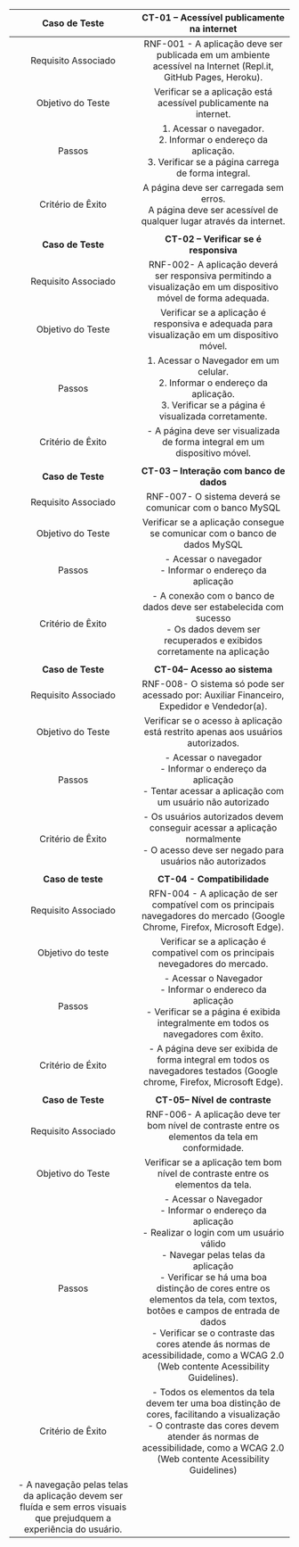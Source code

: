 | **Caso de Teste** 	| **CT-01 – Acessível publicamente na internet** 	|
|:---:	|:---:	|
|	Requisito Associado 	| RNF-001 - A aplicação deve ser publicada em um ambiente acessível na Internet (Repl.it, GitHub Pages, Heroku). |
| Objetivo do Teste 	| Verificar se a aplicação está acessível publicamente na internet. |
| Passos 	|  1. Acessar o navegador.<br> 2. Informar o endereço da aplicação. <br> 3. Verificar se a página carrega de forma integral. |
|Critério de Êxito |  A página deve ser carregada sem erros.<br> A página deve ser acessível de qualquer lugar através da internet. |
|  	|  	|
| **Caso de Teste** 	| **CT-02 – Verificar se é responsiva** 	|
|	Requisito Associado 	| RNF-002- A aplicação deverá ser responsiva permitindo a visualização em um dispositivo móvel de forma adequada. |
| Objetivo do Teste 	| Verificar se a aplicação é responsiva e adequada para visualização em um dispositivo móvel. |
| Passos 	|  1. Acessar o Navegador em um celular. <br> 2. Informar o endereço da aplicação. <br> 3. Verificar se a página é visualizada corretamente. |
| Critério de Êxito | - A página deve ser visualizada de forma integral em um dispositivo móvel. |
|  	|  	|
| **Caso de Teste**   | **CT-03 – Interação com banco de dados**|
|  Requisito Associado   | RNF-007- O sistema deverá se comunicar com o banco MySQL |
| Objetivo do Teste   | Verificar se a aplicação consegue se comunicar com o banco de dados MySQL |
| Passos   | - Acessar o navegador <br> - Informar o endereço da aplicação |
|Critério de Êxito | - A conexão com o banco de dados deve ser estabelecida com sucesso <br> - Os dados devem ser recuperados e exibidos corretamente na aplicação <br>
|  	|  	|
| **Caso de Teste**   | **CT-04– Acesso ao sistema**   |
|  Requisito Associado   | RNF-008- O sistema só pode ser acessado por: Auxiliar Financeiro, Expedidor e Vendedor(a). |
| Objetivo do Teste   | Verificar se o acesso à aplicação está restrito apenas aos usuários autorizados. |
| Passos   | - Acessar o navegador <br> - Informar o endereço da aplicação<br> - Tentar acessar a aplicação com um usuário não autorizado <br> |
|Critério de Êxito | - Os usuários autorizados devem conseguir acessar a aplicação normalmente <br> - O acesso deve ser negado para usuários não autorizados |
|  	|  	|
| **Caso de teste**  |**CT-04 - Compatibilidade**|
| Requisito Associado  | RFN-004 - A aplicação de ser compatível com os principais navegadores do mercado (Google Chrome, Firefox, Microsoft Edge). |
| Objetivo do teste  | Verificar se a aplicação é compativel com os principais nevegadores do mercado. |
| Passos  | - Acessar o Navegador <br> - Informar o endereco da aplicação <br> - Verificar se a página é exibida integralmente em todos os navegadores com êxito. |
| Critério de Éxito  | - A página deve ser exibida de forma integral em todos os navegadores testados (Google chrome, Firefox, Microsoft Edge). |
|  	|  	|
| **Caso de Teste**   | **CT-05– Nível de contraste**   |
|  Requisito Associado   | RNF-006- A aplicação deve ter bom nível de contraste entre os elementos da tela em conformidade. |
| Objetivo do Teste   | Verificar se a aplicação tem bom nível de contraste entre os elementos da tela. |
| Passos   | - Acessar o Navegador <br> - Informar o endereço da aplicação <br> - Realizar o login com um usuário válido <br> - Navegar pelas telas da aplicação <br> - Verificar se há uma boa distinção de cores entre os elementos da tela, com textos, botões e campos de entrada de dados <br> - Verificar se o contraste das cores atende ás normas de acessibilidade, como a WCAG 2.0 (Web contente Acessibility Guidelines). |
|Critério de Êxito | - Todos os elementos da tela devem ter uma boa distinção de cores, facilitando a visualização <br> - O contraste das cores devem atender ás normas de acessibilidade, como a WCAG 2.0 (Web contente Acessibility Guidelines) <br>
- A navegação pelas telas da aplicação devem ser fluída e sem erros visuais que prejudquem a experiência do usuário. |
